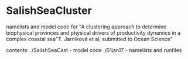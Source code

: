 # SalishSeaCluster
namelists and model code for 
"A clustering approach to determine biophysical provinces and physical drivers of productivity dynamics in a complex coastal sea"T. Jarníková et al, submitted to Ocean Science"

contents:
./SalishSeaCast - model code
./01jan17 -  namelists and runfiles

